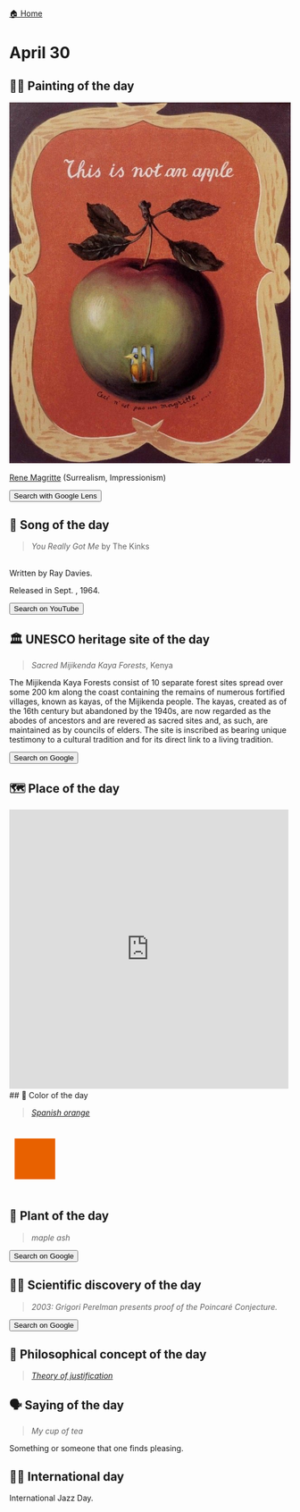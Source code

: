 
[🏠 Home](../../index.md)

# April 30

## 🧑‍🎨 Painting of the day

<img width="600" src="../img/Rene_Magritte_7.jpg">

[Rene Magritte](http://en.wikipedia.org/wiki/René_Magritte) (Surrealism, Impressionism)

<button class="btn btn-success"
onclick=" window.open('https://lens.google.com/uploadbyurl?url=https://iretes.github.io/one-a-day/data/img/Rene_Magritte_7.jpg','_blank')">
Search with Google Lens
</button>

## 🎼 Song of the day

> *You Really Got Me*
by The Kinks

<br />Written by Ray Davies.

Released in Sept. , 1964.

<button class="btn btn-success"
onclick=" window.open('http://www.youtube.com/search?q=You Really Got Me by The Kinks','_blank')">
Search on YouTube
</button>

## 🏛️ UNESCO heritage site of the day

> *Sacred Mijikenda Kaya Forests*, Kenya

<p>The Mijikenda Kaya Forests consist of 10 separate forest sites spread over some 200 km along the coast containing the remains of numerous fortified villages, known as kayas, of the Mijikenda people. The kayas, created as of the 16th century but abandoned by the 1940s, are now regarded as the abodes of ancestors and are revered as sacred sites and, as such, are maintained as by councils of elders. The site is inscribed as bearing unique testimony to a cultural tradition and for its direct link to a living tradition.</p>

<button class="btn btn-success"
onclick=" window.open('http://www.google.com/search?q=Sacred Mijikenda Kaya Forests','_blank')">
Search on Google
</button>

## 🗺️ Place of the day

<iframe
src="https://www.mapcrunch.com"
name="mapcrunch"
width="500"
height="500"
allowTransparency="true"
scrolling="no"
frameborder="0"
>
</iframe>
## 🎨 Color of the day

> *[Spanish orange](https://en.wikipedia.org/wiki/Shades_of_orange#Spanish_orange)*

<div style="color:#E86100; font-size: 100px;">&#9632;</div>

## 🌿 Plant of the day

> *maple ash*

<button class="btn btn-success"
onclick=" window.open('http://www.google.com/search?q=maple ash','_blank')">
Search on Google
</button>

## 🧑‍🔬 Scientific discovery of the day

> *2003: Grigori Perelman presents proof of the Poincaré Conjecture.*

<button class="btn btn-success"
onclick=" window.open('http://www.google.com/search?q=2003: Grigori Perelman presents proof of the Poincaré Conjecture.','_blank')"> 
Search on Google
</button>

## 💭 Philosophical concept of the day

> *[Theory of justification](https://en.wikipedia.org/wiki/Theory_of_justification)*

## 🗣️ Saying of the day

> *My cup of tea*

Something or someone that one finds pleasing.

## 🏳️‍🌈 International day

International Jazz Day.